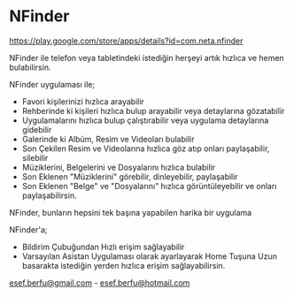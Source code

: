 # NFinder
https://play.google.com/store/apps/details?id=com.neta.nfinder


NFinder ile telefon veya tabletindeki istediğin herşeyi artık hızlıca ve hemen bulabilirsin.

NFinder uygulaması ile;
- Favori kişilerinizi hızlıca arayabilir
- Rehberinde ki kişileri hızlıca bulup arayabilir veya detaylarına gözatabilir
- Uygulamalarını hızlıca bulup çalıştırabilir veya uygulama detaylarına gidebilir
- Galerinde ki Albüm, Resim ve Videoları bulabilir
- Son Çekilen Resim ve Videolarına hızlıca göz atıp onları paylaşabilir, silebilir
- Müziklerini, Belgelerini ve Dosyalarını hızlıca bulabilir
- Son Eklenen "Müziklerini" görebilir, dinleyebilir, paylaşabilir
- Son Eklenen "Belge" ve "Dosyalarını" hızlıca görüntüleyebilir ve onları paylaşabilirsin.

NFinder, bunların hepsini tek başına yapabilen harika bir uygulama

NFinder'a;
- Bildirim Çubuğundan Hızlı erişim sağlayabilir
- Varsayılan Asistan Uygulaması olarak ayarlayarak Home Tuşuna Uzun basarakta istediğin
yerden hızlıca erişim sağlayabilirsin.

esef.berfu@gmail.com - esef.berfu@hotmail.com
